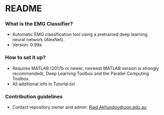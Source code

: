# README #

### What is the EMG Classifier? ###
* Automatic EMG classification tool using a pretrained deep learning neural network (AlexNet).
* Version: 0.99a

### How to set it up? ###
* Requires MATLAB (2017b or newer, nexwest MATLAB version is strongly recommended), Deep Learning Toolbox and the Parallel Computing Toolbox.
* All additional info in Tutorial.txt

### Contribution guidelines ###
* Contact repository owner and admin: Riad.Akhundov@uon.edu.au
